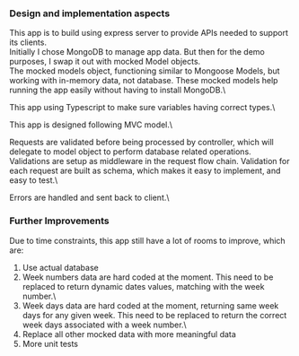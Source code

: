 ### Design and implementation aspects

This app is to build using express server to provide APIs needed to support its clients.\
Initially I chose MongoDB to manage app data. But then for the demo purposes, I swap it out with mocked Model objects.\
The mocked models object, functioning similar to Mongoose Models, but working with in-memory data, not database.
These mocked models help running the app easily without having to install MongoDB.\

This app using Typescript to make sure variables having correct types.\

This app is designed following MVC model.\

Requests are validated before being processed by controller, which will delegate to model object to perform database related operations.\
Validations are setup as middleware in the request flow chain. Validation for each request are built as schema, which makes it easy to implement, and easy to test.\

Errors are handled and sent back to client.\

### Further Improvements

Due to time constraints, this app still have a lot of rooms to improve, which are:
1. Use actual database
2. Week numbers data are hard coded at the moment. This need to be replaced to return dynamic dates values, matching with the week number.\
3. Week days data are hard coded at the moment, returning same week days for any given week. This need to be replaced to return the correct week days associated with a week number.\ 
4. Replace all other mocked data with more meaningful data
5. More unit tests


